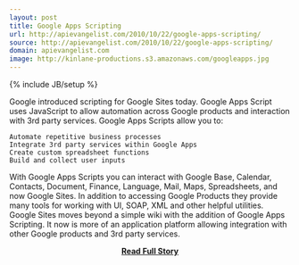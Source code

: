 ```yaml
---
layout: post
title: Google Apps Scripting
url: http://apievangelist.com/2010/10/22/google-apps-scripting/
source: http://apievangelist.com/2010/10/22/google-apps-scripting/
domain: apievangelist.com
image: http://kinlane-productions.s3.amazonaws.com/googleapps.jpg
---
```

{% include JB/setup %}<p>Google introduced scripting for Google Sites today.  Google Apps Script uses JavaScript to allow automation across Google products and interaction with 3rd party services.
Google Apps Scripts allow you to:

	Automate repetitive business processes
	Integrate 3rd party services within Google Apps
	Create custom spreadsheet functions
	Build and collect user inputs


With Google Apps Scripts you can interact with Google Base, Calendar, Contacts, Document, Finance, Language,  Mail, Maps, Spreadsheets, and now Google Sites.
In addition to accessing Google Products they provide many tools for working with UI, SOAP, XML and other helpful utilities.
Google Sites moves beyond a simple wiki with the addition of Google Apps Scripting.  It now is more of an application platform allowing integration with other Google products and 3rd party services.</p>
<center><p><a href="http://apievangelist.com/2010/10/22/google-apps-scripting/" style='padding:25px; font-sze:18px; font-weight: bold;'>Read Full Story</a></p></center>
